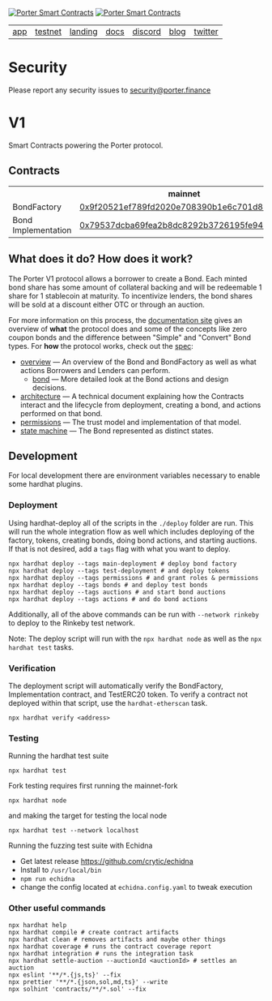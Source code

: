 [![Porter Smart Contracts](https://user-images.githubusercontent.com/7458951/159949634-988ce327-3261-463f-a1d0-3a3e2d3015dc.png)](https://porter.finance/#gh-dark-mode-only)
[![Porter Smart Contracts](https://user-images.githubusercontent.com/7458951/159949612-a695787d-d1d4-4311-90f6-2142aa334e2d.png)](https://porter.finance/#gh-light-mode-only)

<table align="center">
 <td><a href="https://app.porter.finance">app</a></td>
 <td><a href="https://rinkeby.porter.finance">testnet</a></td>
 <td><a href="https://porter.finance">landing</a></td>
 <td><a href="https://docs.porter.finance">docs</a></td>
 <td><a href="https://discord.gg/porter">discord</a></td>
 <td><a href="https://blog.porter.finance">blog</a></td>
 <td><a href="https://twitter.com/porterfinance_">twitter</a></td>
</table>

# Security

Please report any security issues to security@porter.finance

# V1

Smart Contracts powering the Porter protocol.

## Contracts

<table>
  <tr>
    <th></th>
    <th>mainnet</th>
    <th>rinkeby</th>
  </tr>
  <tr>
    <td>BondFactory</td>
    <td><a href="https://etherscan.io/address/0x9f20521ef789fd2020e708390b1e6c701d8218ba">0x9f20521ef789fd2020e708390b1e6c701d8218ba</a></td>
    <td><a href="https://rinkeby.etherscan.io/address/0x0ae42cF40Fb46A926e2dcCE92b2Fe785d2D1E0A0">0x0ae42cF40Fb46A926e2dcCE92b2Fe785d2D1E0A0</a></td>
  </tr>
  <tr>
    <td>Bond Implementation</td>
    <td><a href="https://etherscan.io/address/0x79537dcba69fea2b8dc8292b3726195fe947e332">0x79537dcba69fea2b8dc8292b3726195fe947e332</a></td>
    <td><a href="https://rinkeby.etherscan.io/address/0xebc0d87f2fb27c967a3cb0e36f279579b0116261">0xebc0d87f2fb27c967a3cb0e36f279579b0116261</a></td>
  </tr>
</table>

## What does it do? How does it work?

The Porter V1 protocol allows a borrower to create a Bond. Each minted bond share has some amount of collateral backing and will be redeemable 1 share for 1 stablecoin at maturity. To incentivize lenders, the bond shares will be sold at a discount either OTC or through an auction.

For more information on this process, the [documentation site](https://docs.porter.finance) gives an overview of **what** the protocol does and some of the concepts like zero coupon bonds and the difference between "Simple" and "Convert" Bond types. For **how** the protocol works, check out the [spec](/spec/):

- [overview](/spec/overview.md) — An overview of the Bond and BondFactory as well as what actions Borrowers and Lenders can perform.
  - [bond](/spec/bond.md) — More detailed look at the Bond actions and design decisions.
- [architecture](/spec/architecture.md) — A technical document explaining how the Contracts interact and the lifecycle from deployment, creating a bond, and actions performed on that bond.
- [permissions](/spec/permissions.md) — The trust model and implementation of that model.
- [state machine](/spec/stateMachine.md) — The Bond represented as distinct states.

## Development

For local development there are environment variables necessary to enable some hardhat plugins.

### Deployment

Using hardhat-deploy all of the scripts in the `./deploy` folder are run. This will run the whole integration flow as well which includes deploying of the factory, tokens, creating bonds, doing bond actions, and starting auctions. If that is not desired, add a `tags` flag with what you want to deploy.

```
npx hardhat deploy --tags main-deployment # deploy bond factory
npx hardhat deploy --tags test-deployment # and deploy tokens
npx hardhat deploy --tags permissions # and grant roles & permissions
npx hardhat deploy --tags bonds # and deploy test bonds
npx hardhat deploy --tags auctions # and start bond auctions
npx hardhat deploy --tags actions # and do bond actions
```

Additionally, all of the above commands can be run with `--network rinkeby` to deploy to the Rinkeby test network.

Note: The deploy script will run with the `npx hardhat node` as well as the `npx hardhat test` tasks.

### Verification

The deployment script will automatically verify the BondFactory, Implementation contract, and TestERC20 token. To verify a contract not deployed within that script, use the `hardhat-etherscan` task.

```
npx hardhat verify <address>
```

### Testing

Running the hardhat test suite

```
npx hardhat test
```

Fork testing requires first running the mainnet-fork

```
npx hardhat node
```

and making the target for testing the local node

```
npx hardhat test --network localhost
```

Running the fuzzing test suite with Echidna

- Get latest release https://github.com/crytic/echidna
- Install to `/usr/local/bin`
- `npm run echidna`
- change the config located at `echidna.config.yaml` to tweak execution

### Other useful commands

```shell
npx hardhat help
npx hardhat compile # create contract artifacts
npx hardhat clean # removes artifacts and maybe other things
npx hardhat coverage # runs the contract coverage report
npx hardhat integration # runs the integration task
npx hardhat settle-auction --auctionId <auctionId> # settles an auction
npx eslint '**/*.{js,ts}' --fix
npx prettier '**/*.{json,sol,md,ts}' --write
npx solhint 'contracts/**/*.sol' --fix
```
